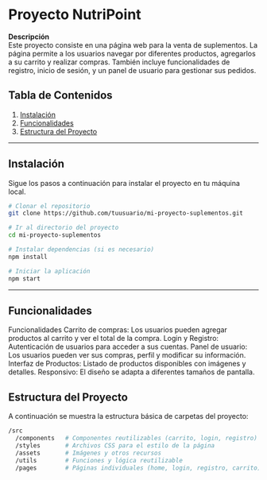 # Proyecto NutriPoint

**Descripción**  
Este proyecto consiste en una página web para la venta de suplementos. La página permite a los usuarios navegar por diferentes productos, agregarlos a su carrito y realizar compras. También incluye funcionalidades de registro, inicio de sesión, y un panel de usuario para gestionar sus pedidos.

## Tabla de Contenidos
1. [Instalación](#instalación)
2. [Funcionalidades](#funcionalidades)
3. [Estructura del Proyecto](#estructura-del-proyecto)
   
---

## Instalación

Sigue los pasos a continuación para instalar el proyecto en tu máquina local.

```bash
# Clonar el repositorio
git clone https://github.com/tuusuario/mi-proyecto-suplementos.git

# Ir al directorio del proyecto
cd mi-proyecto-suplementos

# Instalar dependencias (si es necesario)
npm install

# Iniciar la aplicación
npm start
```

---

## Funcionalidades

Funcionalidades
Carrito de compras: Los usuarios pueden agregar productos al carrito y ver el total de la compra.
Login y Registro: Autenticación de usuarios para acceder a sus cuentas.
Panel de usuario: Los usuarios pueden ver sus compras, perfil y modificar su información.
Interfaz de Productos: Listado de productos disponibles con imágenes y detalles.
Responsivo: El diseño se adapta a diferentes tamaños de pantalla.

## Estructura del Proyecto

A continuación se muestra la estructura básica de carpetas del proyecto:

```bash
/src
  /components   # Componentes reutilizables (carrito, login, registro)
  /styles       # Archivos CSS para el estilo de la página
  /assets       # Imágenes y otros recursos
  /utils        # Funciones y lógica reutilizable
  /pages        # Páginas individuales (home, login, registro, carrito)
```
